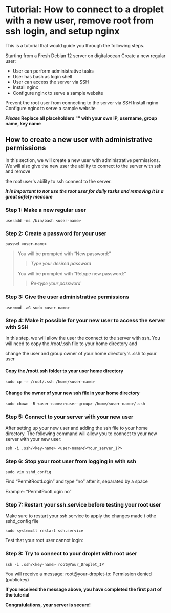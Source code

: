 # Tutorial: How to connect to a droplet with a new user, remove root from ssh login, and setup nginx


This is a tutorial that would guide you through the following steps.

Starting from a Fresh Debian 12 server on digitalocean
Create a new regular user:

- User can perform administrative tasks
- User has bash as login shell
- User can access the server via SSH
- Install nginx
- Configure nginx to serve a sample website


Prevent the root user from connecting to the server via SSH
Install nginx
Configure nginx to serve a sample website

***Please* Replace all placeholders "<Something>" with your own IP, username, group name, key name**


## How to create a new user with administrative permissions

In this section, we will create a new user with administrative permissions. We will also give the new user the ability to connect to the server with ssh and remove 

the root user's ability to ssh connect to the server.

***It is important to not use the root user for daily tasks and removing it is a great safety measure***


### Step 1: Make a new regular user

```useradd -ms /bin/bash <user-name>```


### Step 2: Create a password for your user

```passwd <user-name>```

>You will be prompted with “New password:”
>
>>*Type your desired password*
>
>You will be prompted with “Retype new password:”
>
>>*Re-type your password*



### Step 3: Give the user administrative permissions

```usermod -aG sudo <user-name>```


### Step 4: Make it possible for your new user to access the server with SSH

In this step, we will allow the user the connect to the server with ssh. You will need to copy the /root/.ssh file to your home directory and

change the user and group owner of your home directory's .ssh to your user

#### Copy the /root/.ssh folder to your user home directory

```sudo cp -r /root/.ssh /home/<user-name>```

#### Change the owner of your new ssh file in your home directory

```sudo chown -R <user-name>:<user-group> /home/<user-name>/.ssh```


### Step 5: Connect to your server with your new user

After setting up your new user and adding the ssh file to your home directory. The following command will allow you to connect to your new server with your new user:

```ssh -i .ssh/<key-name> <user-name>@<Your_server_IP>```


### Step 6: Stop your root user from logging in with ssh

```sudo vim sshd_config```

Find “PermitRootLogin” and type “no” after it, separated by a space

Example: “PermitRootLogin no”



### Step 7: Restart your ssh.service before testing your root user 

Make sure to restart your ssh.service to apply the changes made t othe sshd_config file

```sudo systemctl restart ssh.service```

Test that your root user cannot login:



### Step 8: Try to connect to your droplet with root user

```ssh -i .ssh/<key-name> root@Your_Droplet_IP```

You will receive a message:
root@your-droplet-ip: Permission denied (publickey)

**If you received the message above, you have completed the first part of the tutorial**

**Congratulations, your server is secure!**
